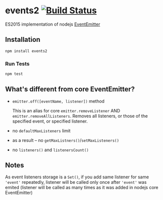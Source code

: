 # events2 [![Build Status](https://travis-ci.org/R1ZZU/events2.svg?branch=master)](https://travis-ci.org/R1ZZU/events2)

ES2015 implementation of nodejs [EventEmitter](https://nodejs.org/dist/latest-v4.x/docs/api/events.html)

## Installation

```sh
npm install events2
```

### Run Tests
```sh
npm test
```

## What's different from core EventEmitter?

 * `emitter.off([eventName, listener])` method

   This is an alias for core `emitter.removeListener` AND `emitter.removeAllListeners`. Removes all listeners, or those of the specified event, or specified listener.
 * no `defaultMaxListeners` limit
 * as a result – no `getMaxListners()`/`setMaxListeners()`
 * no `listeners()` and `listenersCount()`


## Notes

As event listeners storage is a `Set()`, if you add same listener for same `'event'` repeatedly, listener will be called only once after `'event'` was emited (listener will be called as many times as it was added in nodejs core EventEmitter)
